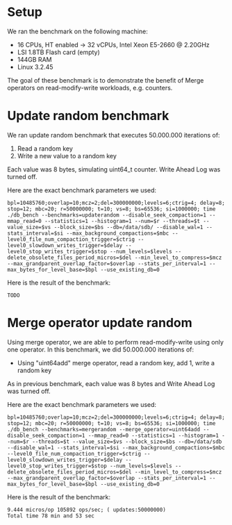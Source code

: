 # Setup
We ran the benchmark on the following machine:

* 16 CPUs, HT enabled -> 32 vCPUs, Intel Xeon E5-2660 @ 2.20GHz
* LSI 1.8TB Flash card (empty)
* 144GB RAM
* Linux 3.2.45

The goal of these benchmark is to demonstrate the benefit of Merge operators on read-modify-write workloads, e.g. counters.

# Update random benchmark
We ran update random benchmark that executes 50.000.000 iterations of:

1. Read a random key
2. Write a new value to a random key

Each value was 8 bytes, simulating uint64_t counter. Write Ahead Log was turned off.

Here are the exact benchmark parameters we used:

    bpl=10485760;overlap=10;mcz=2;del=300000000;levels=6;ctrig=4; delay=8; stop=12; mbc=20; r=50000000; t=10; vs=8; bs=65536; si=1000000; time ./db_bench --benchmarks=updaterandom --disable_seek_compaction=1 --mmap_read=0 --statistics=1 --histogram=1 --num=$r --threads=$t --value_size=$vs --block_size=$bs --db=/data/sdb/ --disable_wal=1 --stats_interval=$si --max_background_compactions=$mbc --level0_file_num_compaction_trigger=$ctrig --level0_slowdown_writes_trigger=$delay --level0_stop_writes_trigger=$stop --num_levels=$levels --delete_obsolete_files_period_micros=$del --min_level_to_compress=$mcz --max_grandparent_overlap_factor=$overlap --stats_per_interval=1 --max_bytes_for_level_base=$bpl --use_existing_db=0

Here is the result of the benchmark:

    TODO

# Merge operator update random
Using merge operator, we are able to perform read-modify-write using only one operator. In this benchmark, we did 50.000.000 iterations of:

* Using "uint64add" merge operator, read a random key, add 1, write a random key

As in previous benchmark, each value was 8 bytes and Write Ahead Log was turned off.

Here are the exact benchmark parameters we used:

    bpl=10485760;overlap=10;mcz=2;del=300000000;levels=6;ctrig=4; delay=8; stop=12; mbc=20; r=50000000; t=10; vs=8; bs=65536; si=1000000; time ./db_bench --benchmarks=mergerandom --merge_operator=uint64add --disable_seek_compaction=1 --mmap_read=0 --statistics=1 --histogram=1 --num=$r --threads=$t --value_size=$vs --block_size=$bs --db=/data/sdb --disable_wal=1 --stats_interval=$si --max_background_compactions=$mbc --level0_file_num_compaction_trigger=$ctrig --level0_slowdown_writes_trigger=$delay --level0_stop_writes_trigger=$stop --num_levels=$levels --delete_obsolete_files_period_micros=$del --min_level_to_compress=$mcz --max_grandparent_overlap_factor=$overlap --stats_per_interval=1 --max_bytes_for_level_base=$bpl --use_existing_db=0

Here is the result of the benchmark:

    9.444 micros/op 105892 ops/sec; ( updates:50000000)
    Total time 78 min and 53 sec